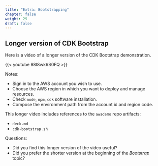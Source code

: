 ```yaml
---
title: "Extra: Bootstrapping"
chapter: false
weight: 29
draft: false
---
```


## Longer version of CDK Bootstrap

Here is a video of a longer version of the CDK Bootstrap demonstration.

{{< youtube 98I8wk6S0FQ >}}

Notes:
- Sign in to the AWS account you wish to use.
- Choose the AWS region in which you want to deploy and manage resources.
- Check `node`, `npm`, `cdk` software installation.
- Compose the environment path from the account id and region code.

This longer video includes references to the `awsdemo` repo artifacts:
- `deck.md`
- `cdk-bootstrap.sh`

Questions:
- Did you find this longer version of the video useful?
- Did you prefer the shorter version at the beginning of the *Bootstrap* topic?
